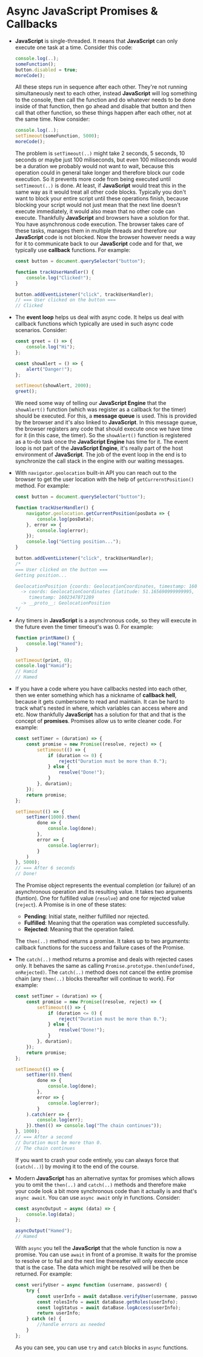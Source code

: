 # Async **JavaScript** Promises & Callbacks

- **JavaScript** is single-threaded. It means that **JavaScript** can only execute one task at a time. Consider this code:

    ```js
    console.log(..);
    someFunction();
    button.disabled = true;
    moreCode();
    ```

    All these steps run in sequence after each other. They're not running simultaneously next to each other, instead **JavaScript** will log something to the console, then call the function and do whatever needs to be done inside of that function, then go ahead and disable that button and then call that other function, so these things happen after each other, not at the same time. Now consider:

    ```js
    console.log(..);
    setTimeout(someFunction, 5000);
    moreCode();
    ```

    The problem is `setTimeout(..)` might take 2 seconds, 5 seconds, 10 seconds or maybe just 100 miliseconds, but even 100 miliseconds would be a duration we probably would not want to wait, because this operation could in general take longer and therefore block our code execution. So it prevents more code from being executed until `setTimeout(..)` is done. At least, if **JavaScript** would treat this in the same way as it would treat all other code blocks. Typically you don't want to block your entire script until these operations finish, because blocking your script would not just mean that the next line doesn't execute immediately, it would also mean that no other code can execute. Thankfully **JavaScript** and browsers have a solution for that. You have asynchronous code execution. The browser takes care of these tasks, manages them in multiple threads and therefore our **JavaScript** code is not blocked. Now the browser however needs a way for it to communicate back to our **JavaScript** code and for that, we typically use **callback** functions. For example:

    ```js
    const button = document.querySelector("button");

    function trackUserHandler() {
        console.log("Clicked!");
    }

    button.addEventListener("click", trackUserHandler);
    // === User clicked on the button ===
    // Clicked
    ```

- The **event loop** helps us deal with async code. It helps us deal with callback functions which typically are used in such async code scenarios. Consider:

    ```js
    const greet = () => {
        console.log("Hi");
    };

    const showAlert = () => {
        alert("Danger!");
    };

    setTimeout(showAlert, 2000);
    greet();
    ```

    We need some way of telling our **JavaScript Engine** that the `showAlert()` function (which was register as a callback for the timer) should be executed. For this, a **message queue** is used. This is provided by the browser and it's also linked to **JavaScript**. In this message queue, the browser registers any code that should execute once we have time for it (in this case, the timer). So the `showAlert()` function is registered as a to-do task once the **JavaScript Engine** has time for it. The event loop is not part of the **JavaScript Engine**, it's really part of the host environment of **JavaScript**. The job of the event loop in the end is to synchronize the call stack in the engine with our waiting messages.
- With `navigator.geolocation` built-in API you can reach out to the browser to get the user location with the help of `getCurrerntPosition()` method. For example:

    ```js
    const button = document.querySelector("button");

    function trackUserHandler() {
        navigator.geolocation.getCurrentPosition(posData => {
            console.log(posData);
        }, error => {
            console.log(error);
        });
        console.log("Getting position...");
    }

    button.addEventListener("click", trackUserHandler);
    /*
    === User clicked on the button ===
    Getting position...

    GeolocationPosition {coords: GeolocationCoordinates, timestamp: 1602347871289}
      -> coords: GeolocationCoordinates {latitude: 51.165690999999995, longitude: 10.451526, altitude: null, accuracy: 272909, altitudeAccuracy: null, …}
         timestamp: 1602347871289
      -> __proto__: GeolocationPosition
    */
    ```

- Any timers in **JavaScript** is a asynchronous code, so they will execute in the future even the timer timeout's was 0. For example:

    ```js
    function printName() {
        console.log("Hamed");
    }

    setTimeout(print, 0);
    console.log("Hamid");
    // Hamid
    // Hamed
    ```

- If you have a code where you have callbacks nested into each other, then we enter something which has a nickname of **callback hell**, because it gets cumbersome to read and maintain. It can be hard to track what's nested in where, which variables can access where and etc. Now thankfully **JavaScript** has a solution for that and that is the concept of **promises**. Promises allow us to write cleaner code. For example:

    ```js
    const setTimer = (duration) => {
        const promise = new Promise((resolve, reject) => {
            setTimeout(() => {
                if (duration <= 0) {
                    reject("Duration must be more than 0.");
                } else {
                    resolve("Done!");
                }
            }, duration);
        });
        return promise;
    };

    setTimeout(() => {
        setTimer(1000).then(
            done => {
                console.log(done);
            },
            error => {
                console.log(error);
            }
        )
    }, 5000);
    // === After 6 seconds
    // Done!
    ```

    The Promise object represents the eventual completion (or failure) of an asynchronous operation and its resulting value. It takes two arguments (funtion). One for fulfilled value (`resolve`) and one for rejected value (`reject`). A Promise is in one of these states:

  - **Pending**: Initial state, neither fulfilled nor rejected.
  - **Fulfilled**: Meaning that the operation was completed successfully.
  - **Rejected**: Meaning that the operation failed.
  
  The `then(..)` method returns a promise. It takes up to two arguments: callback functions for the success and failure cases of the Promise.
- The `catch(..)` method returns a promise and deals with rejected cases only. It behaves the same as calling `Promise.prototype.then(undefined, onRejected)`. The `catch(..)` method does not cancel the entire promise chain (any `then(..)` blocks thereafter will continue to work). For example:

    ```js
    const setTimer = (duration) => {
        const promise = new Promise((resolve, reject) => {
            setTimeout(() => {
                if (duration <= 0) {
                    reject("Duration must be more than 0.");
                } else {
                    resolve("Done!");
                }
            }, duration);
        });
        return promise;
    };

    setTimeout(() => {
        setTimer(0).then(
            done => {
                console.log(done);
            },
            error => {
                console.log(error);
            }
        ).catch(err => {
            console.log(err);
        }).then(() => console.log("The chain continues"));
    }, 1000);
    // === After a second
    // Duration must be more than 0.
    // The chain continues
    ```

    If you want to crash your code entirely, you can always force that (`catch(..)`) by moving it to the end of the course.
- Modern **JavaScript** has an alternative syntax for promises which allows you to omit the `then(..)` and `catch(..)` methods and therefore make your code look a bit more synchronous code than it actually is and that's `async await`. You can use `async await` only in functions. Consider:

    ```js
    const asyncOutput = async (data) => {
        console.log(data);
    };

    asyncOutput("Hamed");
    // Hamed
    ```

    With `async` you tell the **JavaScript** that the whole function is now a promise. You can use `await` in front of a promise. It waits for the promise to resolve or to fail and the next line thereafter will only execute once that is the case. The data which might be resolved will be then be returned. For example:

    ```js
    const verifyUser = async function (username, password) {
        try {
            const userInfo = await dataBase.verifyUser(username, password);
            const rolesInfo = await dataBase.getRoles(userInfo);
            const logStatus = await dataBase.logAccess(userInfo);
            return userInfo;
        } catch (e) {
            //handle errors as needed
        }
    };
    ```

    As you can see, you can use `try` and `catch` blocks in `async` functions.
